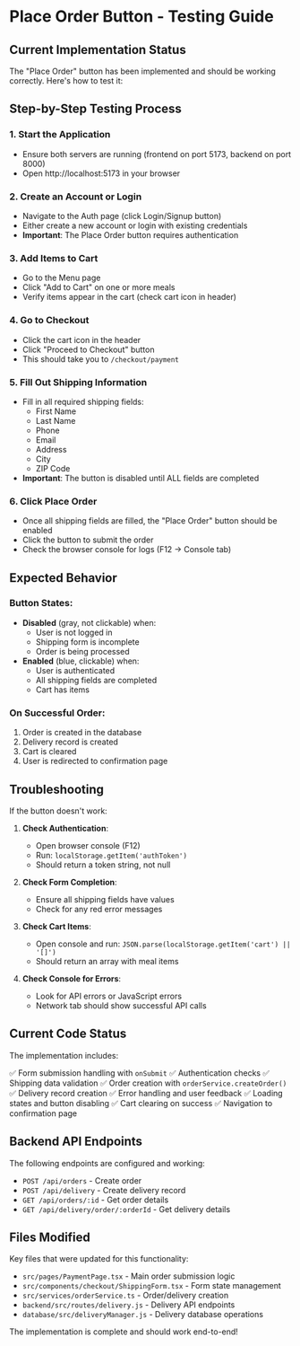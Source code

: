 # Place Order Button - Testing Guide

## Current Implementation Status

The "Place Order" button has been implemented and should be working correctly. Here's how to test it:

## Step-by-Step Testing Process

### 1. Start the Application
- Ensure both servers are running (frontend on port 5173, backend on port 8000)
- Open http://localhost:5173 in your browser

### 2. Create an Account or Login
- Navigate to the Auth page (click Login/Signup button)
- Either create a new account or login with existing credentials
- **Important**: The Place Order button requires authentication

### 3. Add Items to Cart
- Go to the Menu page
- Click "Add to Cart" on one or more meals
- Verify items appear in the cart (check cart icon in header)

### 4. Go to Checkout
- Click the cart icon in the header
- Click "Proceed to Checkout" button
- This should take you to `/checkout/payment`

### 5. Fill Out Shipping Information
- Fill in all required shipping fields:
  - First Name
  - Last Name
  - Phone
  - Email
  - Address
  - City
  - ZIP Code
- **Important**: The button is disabled until ALL fields are completed

### 6. Click Place Order
- Once all shipping fields are filled, the "Place Order" button should be enabled
- Click the button to submit the order
- Check the browser console for logs (F12 → Console tab)

## Expected Behavior

### Button States:
- **Disabled** (gray, not clickable) when:
  - User is not logged in
  - Shipping form is incomplete
  - Order is being processed
- **Enabled** (blue, clickable) when:
  - User is authenticated
  - All shipping fields are completed
  - Cart has items

### On Successful Order:
1. Order is created in the database
2. Delivery record is created
3. Cart is cleared
4. User is redirected to confirmation page

## Troubleshooting

If the button doesn't work:

1. **Check Authentication**:
   - Open browser console (F12)
   - Run: `localStorage.getItem('authToken')`
   - Should return a token string, not null

2. **Check Form Completion**:
   - Ensure all shipping fields have values
   - Check for any red error messages

3. **Check Cart Items**:
   - Open console and run: `JSON.parse(localStorage.getItem('cart') || '[]')`
   - Should return an array with meal items

4. **Check Console for Errors**:
   - Look for API errors or JavaScript errors
   - Network tab should show successful API calls

## Current Code Status

The implementation includes:

✅ Form submission handling with `onSubmit`
✅ Authentication checks
✅ Shipping data validation
✅ Order creation with `orderService.createOrder()`
✅ Delivery record creation
✅ Error handling and user feedback
✅ Loading states and button disabling
✅ Cart clearing on success
✅ Navigation to confirmation page

## Backend API Endpoints

The following endpoints are configured and working:
- `POST /api/orders` - Create order
- `POST /api/delivery` - Create delivery record
- `GET /api/orders/:id` - Get order details
- `GET /api/delivery/order/:orderId` - Get delivery details

## Files Modified

Key files that were updated for this functionality:
- `src/pages/PaymentPage.tsx` - Main order submission logic
- `src/components/checkout/ShippingForm.tsx` - Form state management
- `src/services/orderService.ts` - Order/delivery creation
- `backend/src/routes/delivery.js` - Delivery API endpoints
- `database/src/deliveryManager.js` - Delivery database operations

The implementation is complete and should work end-to-end!
